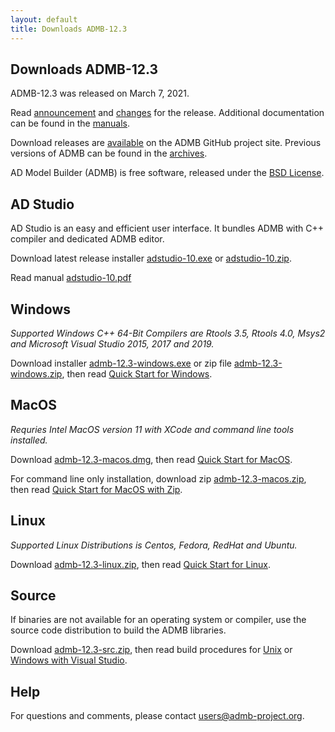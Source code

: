 ```yaml
---
layout: default
title: Downloads ADMB-12.3
---
```


Downloads ADMB-12.3
-------------------

ADMB-12.3 was released on March 7, 2021.

Read [announcement](http://www.admb-project.org/2021/03/07/ADMB-12.3-release.html) and [changes](https://github.com/admb-project/admb/blob/admb-12.3/CHANGES.md) for the release.  Additional documentation can be found in the [manuals](http://www.admb-project.org/docs/manuals/).

Download releases are [available](https://github.com/admb-project/admb/releases/tag/admb-12.3/) on the ADMB GitHub project site.  Previous versions of ADMB can be found in the [archives](http://www.admb-project.org/downloads/archives.html).

AD Model Builder (ADMB) is free software, released under the [BSD License](https://raw.githubusercontent.com/admb-project/admb/admb-12.3/LICENSE.txt).

AD Studio
---------

AD Studio is an easy and efficient user interface. It bundles ADMB with C++ compiler and dedicated ADMB editor.

Download latest release installer [adstudio-10.exe](https://github.com/admb-project/adstudio/releases/download/1.0/adstudio-10.exe) or 
[adstudio-10.zip](https://github.com/admb-project/adstudio/releases/download/1.0/adstudio-10.zip).

Read manual [adstudio-10.pdf](https://github.com/admb-project/adstudio/releases/download/1.0/adstudio-10.pdf)

Windows
-------

_Supported Windows C++ 64-Bit Compilers are Rtools 3.5, Rtools 4.0, Msys2 and Microsoft Visual Studio 2015, 2017 and 2019._

Download installer [admb-12.3-windows.exe](https://github.com/admb-project/admb/releases/download/admb-12.3/admb-12.3-windows.exe) or zip file [admb-12.3-windows.zip](https://github.com/admb-project/admb/releases/download/admb-12.3/admb-12.3-windows.zip), then read [Quick Start for Windows](QuickStartWindows.md).

MacOS
-----
  
_Requries Intel MacOS version 11 with XCode and command line tools installed._

Download [admb-12.3-macos.dmg](https://github.com/admb-project/admb/releases/download/admb-12.3/admb-12.3-macos.dmg), then read [Quick Start for MacOS](QuickStartMacOS.md).

For command line only installation, download zip [admb-12.3-macos.zip](https://github.com/admb-project/admb/releases/download/admb-12.3/admb-12.3-macos.zip), then read [Quick Start for MacOS with Zip](QuickStartMacOSZip.md).

Linux
-----

_Supported Linux Distributions is Centos, Fedora, RedHat and Ubuntu._

Download [admb-12.3-linux.zip](https://github.com/admb-project/admb/releases/download/admb-12.3/admb-12.3-linux.zip), then read [Quick Start for Linux](QuickStartLinux.md).

Source
------

If binaries are not available for an operating system or compiler, use the source code distribution to build the ADMB libraries.

Download [admb-12.3-src.zip](https://github.com/admb-project/admb/releases/download/admb-12.3/admb-12.3-src.zip), then read build procedures for [Unix](BuildingSourceUnix.md) or [Windows with Visual Studio](BuildingSourceVisualStudio.md).

Help
----

For questions and comments, please contact users@admb-project.org.
